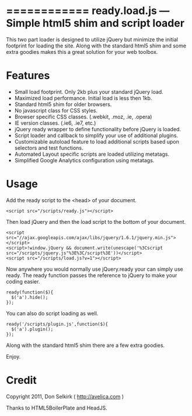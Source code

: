 ============
ready.load.js — Simple html5 shim and script loader
============
 
This two part loader is designed to utilize jQuery but minimize the initial footprint for loading the site. Along with the standard html5 shim and some extra goodies makes this a great solution for your web toolbox.
 
Features
============

*   Small load footprint. Only 2kb plus your standard jQuery load.
*   Maximized load performance. Initial load is less then 1kb.
*   Standard html5 shim for older browsers.
*   No javascript class for CSS styles.
*   Browser specific CSS classes. (.webkit, .moz, .ie, .opera)
*   IE version classes. (.ie6, .ie7, etc.)
*   jQuery ready wrapper to define functionality before jQuery is loaded.
*   Script loader and callback to simplify your use of additional plugins.
*   Customizable autoload feature to load additional scripts based upon selectors and test functions.
*   Automated Layout specific scripts are loaded utilizing metatags.
*   Simplified Google Analytics configuration using metatags.

Usage
=====
 
Add the ready script to the &lt;head&gt; of your document.
 
    <script src="/scripts/ready.js"></script>
    
Then load jQuery and then the load script to the bottom of your document.

    <script src="//ajax.googleapis.com/ajax/libs/jquery/1.6.1/jquery.min.js"></script>
    <script>!window.jQuery && document.write(unescape('%3Cscript src="/scripts/jquery.js"%3E%3C/script%3E'))</script>
    <script src="/scripts/load.js?v=1"></script>
  
Now anywhere you would normally use jQuery.ready your can simply use ready. The ready function passes the reference to jQuery to make your coding easier.

    ready(function($){
      $('a').hide();
    });
  
You can also do script loading as well.

    ready('/scripts/plugin.js',function($){
      $('a').plugin();
    });
    
Along with the standard html5 shim there are a few extra goodies.
 
Enjoy.
 
 
 
Credit
======
Copyright 2011, Don Selkirk ( http://avelica.com )
 
Thanks to HTML5BoilerPlate and HeadJS.